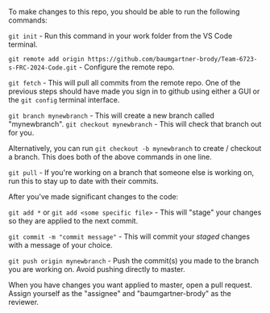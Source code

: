 To make changes to this repo, you should be able to run the following commands: 

`git init` - Run this command in your work folder from the VS Code terminal.

`git remote add origin https://github.com/baumgartner-brody/Team-6723-s-FRC-2024-Code.git` - Configure the remote repo.

`git fetch` - This will pull all commits from the remote repo. One of the previous steps should have made you sign in to github using either a GUI or the `git config` terminal interface.

`git branch mynewbranch` - This will create a new branch called "mynewbranch".
`git checkout mynewbranch` - This will check that branch out for you. 

Alternatively, you can run `git checkout -b mynewbranch` to create / checkout a branch. 
This does both of the above commands in one line.

`git pull` - If you're working on a branch that someone else is working on, run this to stay up to date with their commits.

After you've made significant changes to the code:

`git add *` or `git add <some specific file>` - This will "stage" your changes so they are applied to the next commit. 

`git commit -m "commit message"` - This will commit your *staged* changes with a message of your choice.

`git push origin mynewbranch` - Push the commit(s) you made to the branch you are working on. Avoid pushing directly to master. 

When you have changes you want applied to master, open a pull request. Assign yourself as the "assignee" and "baumgartner-brody" as the reviewer. 
